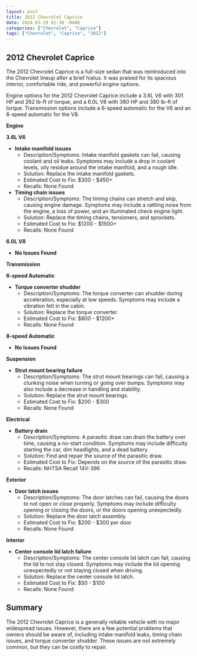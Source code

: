 ```yaml
---
layout: post
title: 2012 Chevrolet Caprice
date: 2024-03-29 01:38 -0400
categories: ["Chevrolet", "Caprice"]
tags: ["Chevrolet", "Caprice", "2012"]
---
```

## 2012 Chevrolet Caprice

The 2012 Chevrolet Caprice is a full-size sedan that was reintroduced into the Chevrolet lineup after a brief hiatus. It was praised for its spacious interior, comfortable ride, and powerful engine options.

Engine options for the 2012 Chevrolet Caprice include a 3.6L V6 with 301 HP and 262 lb-ft of torque, and a 6.0L V8 with 360 HP and 380 lb-ft of torque. Transmission options include a 6-speed automatic for the V6 and an 8-speed automatic for the V8.

**Engine**

**3.6L V6**

* **Intake manifold issues**
    * Description/Symptoms: Intake manifold gaskets can fail, causing coolant and oil leaks. Symptoms may include a drop in coolant levels, oily residue around the intake manifold, and a rough idle.
    * Solution: Replace the intake manifold gaskets.
    * Estimated Cost to Fix: $300 - $450+
    * Recalls: None Found
* **Timing chain issues**
    * Description/Symptoms: The timing chains can stretch and skip, causing engine damage. Symptoms may include a rattling noise from the engine, a loss of power, and an illuminated check engine light.
    * Solution: Replace the timing chains, tensioners, and sprockets.
    * Estimated Cost to Fix: $1200 - $1500+
    * Recalls: None Found

**6.0L V8**

* **No Issues Found**

**Transmission**

**6-speed Automatic**

* **Torque converter shudder**
    * Description/Symptoms: The torque converter can shudder during acceleration, especially at low speeds. Symptoms may include a vibration felt in the cabin.
    * Solution: Replace the torque converter.
    * Estimated Cost to Fix: $800 - $1200+
    * Recalls: None Found

**8-speed Automatic**

* **No Issues Found**

**Suspension**

* **Strut mount bearing failure**
    * Description/Symptoms: The strut mount bearings can fail, causing a clunking noise when turning or going over bumps. Symptoms may also include a decrease in handling and stability.
    * Solution: Replace the strut mount bearings.
    * Estimated Cost to Fix: $200 - $300
    * Recalls: None Found

**Electrical**

* **Battery drain**
    * Description/Symptoms: A parasitic draw can drain the battery over time, causing a no-start condition. Symptoms may include difficulty starting the car, dim headlights, and a dead battery.
    * Solution: Find and repair the source of the parasitic draw.
    * Estimated Cost to Fix: Depends on the source of the parasitic draw.
    * Recalls: NHTSA Recall 14V-396

**Exterior**

* **Door latch issues**
    * Description/Symptoms: The door latches can fail, causing the doors to not open or close properly. Symptoms may include difficulty opening or closing the doors, or the doors opening unexpectedly.
    * Solution: Replace the door latch assembly.
    * Estimated Cost to Fix: $200 - $300 per door
    * Recalls: None Found

**Interior**

* **Center console lid latch failure**
    * Description/Symptoms: The center console lid latch can fail, causing the lid to not stay closed. Symptoms may include the lid opening unexpectedly or not staying closed when driving.
    * Solution: Replace the center console lid latch.
    * Estimated Cost to Fix: $50 - $100
    * Recalls: None Found

## Summary

The 2012 Chevrolet Caprice is a generally reliable vehicle with no major widespread issues. However, there are a few potential problems that owners should be aware of, including intake manifold leaks, timing chain issues, and torque converter shudder. These issues are not extremely common, but they can be costly to repair.
